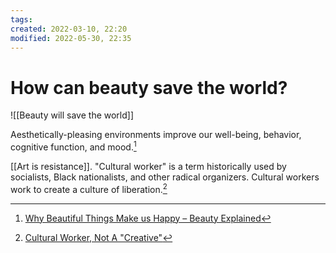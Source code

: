 ```yaml
---
tags: 
created: 2022-03-10, 22:20
modified: 2022-05-30, 22:35
---
```


# How can beauty save the world?
![[Beauty will save the world]]

Aesthetically-pleasing environments improve our well-being, behavior, cognitive function, and mood.[^1]

[[Art is resistance]]. "Cultural worker" is a term historically used by socialists, Black nationalists, and other radical organizers. Cultural workers work to create a culture of liberation.[^2]

[^1]: [Why Beautiful Things Make us Happy – Beauty Explained](https://www.youtube.com/watch?v=-O5kNPlUV7w)
[^2]: [Cultural Worker, Not A "Creative"](https://medium.com/@DevynSpringer/cultural-worker-not-a-creative-4695ae8bfd2d)